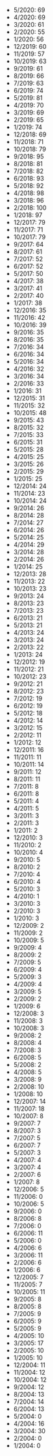 *  5/2020: 69
*  4/2020: 69
*  3/2020: 61
*  2/2020: 55
*  1/2020: 56
*  12/2019: 60
*  11/2019: 57
*  10/2019: 63
*  9/2019: 61
*  8/2019: 66
*  7/2019: 63
*  6/2019: 74
*  5/2019: 81
*  4/2019: 70
*  3/2019: 69
*  2/2019: 65
*  1/2019: 74
*  12/2018: 69
*  11/2018: 71
*  10/2018: 79
*  9/2018: 95
*  8/2018: 81
*  7/2018: 82
*  6/2018: 93
*  5/2018: 92
*  4/2018: 98
*  3/2018: 96
*  2/2018: 100
*  1/2018: 97
*  12/2017: 79
*  11/2017: 71
*  10/2017: 79
*  9/2017: 64
*  8/2017: 61
*  7/2017: 52
*  6/2017: 52
*  5/2017: 50
*  4/2017: 38
*  3/2017: 41
*  2/2017: 40
*  1/2017: 38
*  12/2016: 35
*  11/2016: 42
*  10/2016: 39
*  9/2016: 35
*  8/2016: 35
*  7/2016: 34
*  6/2016: 34
*  5/2016: 34
*  4/2016: 32
*  3/2016: 34
*  2/2016: 33
*  1/2016: 31
*  12/2015: 31
*  11/2015: 32
*  10/2015: 48
*  9/2015: 43
*  8/2015: 32
*  7/2015: 33
*  6/2015: 31
*  5/2015: 28
*  4/2015: 25
*  3/2015: 26
*  2/2015: 29
*  1/2015: 25
*  12/2014: 24
*  11/2014: 23
*  10/2014: 24
*  9/2014: 26
*  8/2014: 28
*  7/2014: 27
*  6/2014: 26
*  5/2014: 25
*  4/2014: 29
*  3/2014: 28
*  2/2014: 26
*  1/2014: 25
*  12/2013: 28
*  11/2013: 22
*  10/2013: 23
*  9/2013: 24
*  8/2013: 23
*  7/2013: 23
*  6/2013: 21
*  5/2013: 21
*  4/2013: 24
*  3/2013: 24
*  2/2013: 22
*  1/2013: 24
*  12/2012: 19
*  11/2012: 21
*  10/2012: 23
*  9/2012: 21
*  8/2012: 23
*  7/2012: 19
*  6/2012: 19
*  5/2012: 18
*  4/2012: 14
*  3/2012: 15
*  2/2012: 11
*  1/2012: 12
*  12/2011: 16
*  11/2011: 11
*  10/2011: 14
*  9/2011: 12
*  8/2011: 11
*  7/2011: 8
*  6/2011: 8
*  5/2011: 4
*  4/2011: 5
*  3/2011: 3
*  2/2011: 3
*  1/2011: 2
*  12/2010: 3
*  11/2010: 2
*  10/2010: 4
*  9/2010: 5
*  8/2010: 2
*  7/2010: 4
*  6/2010: 4
*  5/2010: 3
*  4/2010: 1
*  3/2010: 3
*  2/2010: 3
*  1/2010: 3
*  12/2009: 2
*  11/2009: 2
*  10/2009: 5
*  9/2009: 4
*  8/2009: 2
*  7/2009: 5
*  6/2009: 4
*  5/2009: 3
*  4/2009: 4
*  3/2009: 5
*  2/2009: 2
*  1/2009: 6
*  12/2008: 3
*  11/2008: 3
*  10/2008: 3
*  9/2008: 2
*  8/2008: 4
*  7/2008: 3
*  6/2008: 5
*  5/2008: 2
*  4/2008: 5
*  3/2008: 9
*  2/2008: 10
*  1/2008: 10
*  12/2007: 14
*  11/2007: 18
*  10/2007: 8
*  9/2007: 7
*  8/2007: 3
*  7/2007: 5
*  6/2007: 7
*  5/2007: 3
*  4/2007: 4
*  3/2007: 4
*  2/2007: 6
*  1/2007: 8
*  12/2006: 5
*  11/2006: 0
*  10/2006: 5
*  9/2006: 0
*  8/2006: 8
*  7/2006: 0
*  6/2006: 11
*  5/2006: 0
*  4/2006: 6
*  3/2006: 11
*  2/2006: 6
*  1/2006: 6
*  12/2005: 7
*  11/2005: 7
*  10/2005: 11
*  9/2005: 8
*  8/2005: 8
*  7/2005: 9
*  6/2005: 9
*  5/2005: 9
*  4/2005: 10
*  3/2005: 17
*  2/2005: 10
*  1/2005: 10
*  12/2004: 11
*  11/2004: 12
*  10/2004: 12
*  9/2004: 12
*  8/2004: 13
*  7/2004: 14
*  6/2004: 13
*  5/2004: 0
*  4/2004: 16
*  3/2004: 30
*  2/2004: 0
*  1/2004: 0